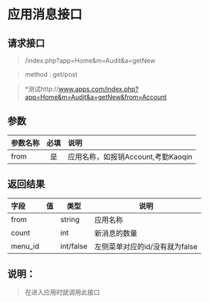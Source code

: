 # 应用消息接口

## 请求接口 

> /index.php?app=Home&m=Audit&a=getNew

>  method : get/post

> *测试http://www.apps.com/index.php?app=Home&m=Audit&a=getNew&from=Account
## 参数

| 参数名称      |    必填 | 说明  |
| :-------- | :--------:| :-- |
|from| 是| 应用名称，如报销Account,考勤Kaoqin |

## 返回结果
|字段 |  值| 类型 | 说明|
|:----|----|----|-----|
|from| |string|应用名称|
|count||int|新消息的数量|
|menu_id||int/false|左侧菜单对应的id/没有就为false|


##  说明：
 > 在进入应用时就调用此接口